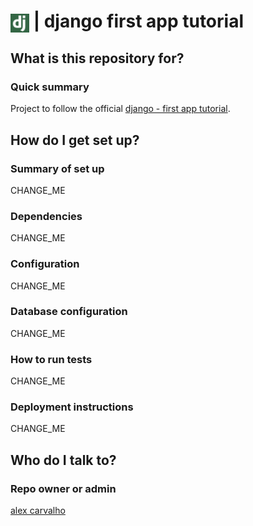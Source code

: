 # <img src="img/django.png" alt="django first app" width="30" style="vertical-align: middle;"> | django first app tutorial #

## What is this repository for? ##

### Quick summary

Project to follow the official [django - first app tutorial](https://docs.djangoproject.com/en/4.1/intro/tutorial01/).  


## How do I get set up? ##

### Summary of set up

CHANGE_ME  

### Dependencies

CHANGE_ME  

### Configuration

CHANGE_ME  

### Database configuration

CHANGE_ME  

### How to run tests

CHANGE_ME  

### Deployment instructions

CHANGE_ME  

## Who do I talk to? ##

### Repo owner or admin

[alex carvalho](mailto:alex.carvalho.data@gmail.com)  